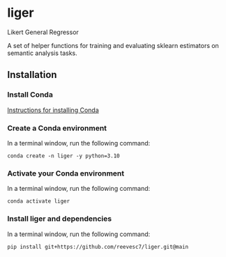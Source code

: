 # liger

Likert General Regressor

A set of helper functions for training and evaluating sklearn estimators on semantic analysis tasks.

## Installation

### Install Conda

[Instructions for installing Conda](https://docs.conda.io/projects/conda/en/latest/user-guide/install/index.html)

### Create a Conda environment

In a terminal window, run the following command:

```
conda create -n liger -y python=3.10
```

### Activate your Conda environment

In a terminal window, run the following command:

```
conda activate liger
```

### Install liger and dependencies

In a terminal window, run the following command:

```
pip install git+https://github.com/reevesc7/liger.git@main
```


